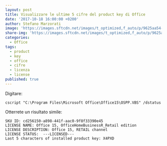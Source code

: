 ```yaml
---
layout: post
title: Visualizzare le ultime 5 cifre del product key di Office
date: '2017-10-18 16:00:00 +0200'
author: Stefano Marzorati
image: 'https://images.sftcdn.net/images/t_optimized,f_auto/p/9625aa54-96d0-11e6-aca8-00163ec9f5fa/3338717603/office-online-logo.png'
share-img: 'https://images.sftcdn.net/images/t_optimized,f_auto/p/9625aa54-96d0-11e6-aca8-00163ec9f5fa/3338717603/office-online-logo.png'
categories:
  - Office
tags:
  - product
  - key
  - office
  - cifre
  - licenza
  - license
published: true
---
```

Digitare:   

	cscript "C:\Program Files\Microsoft Office\Office15\OSPP.VBS" /dstatus


Otterrete un risultato simile:   

	SKU ID: cd256150-a898-441f-aac0-9f8f33390e45
	LICENSE NAME: Office 15, OfficeHomeBusinessR_Retail edition
	LICENSE DESCRIPTION: Office 15, RETAIL channel
	LICENSE STATUS:  ---LICENSED---
	Last 5 characters of installed product key: X4PXD

